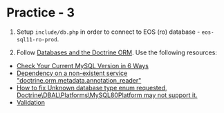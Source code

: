 # Practice - 3

1. Setup `include/db.php` in order to connect to EOS (ro) database - `eos-sql11-ro-prod`.

2. Follow [Databases and the Doctrine ORM](https://symfony.com/doc/current/doctrine.html). Use the following resources:
* [Check Your Current MySQL Version in 6 Ways](https://blog.devart.com/how-to-check-mysql-version.html)
* [Dependency on a non-existent service "doctrine.orm.metadata.annotation_reader"](https://stackoverflow.com/questions/74984949/dependency-on-a-non-existent-service-doctrine-orm-metadata-annotation-reader)
* [How to fix Unknown database type enum requested, Doctrine\DBAL\Platforms\MySQL80Platform may not support it.](https://akashicseer.com/software-development/how-to-fix-unknown-database-type-enum-requested-doctrinedbalplatformsmysql80platform-may-not-support-it/)
* [Validation](https://symfony.com/doc/current/validation.html)
